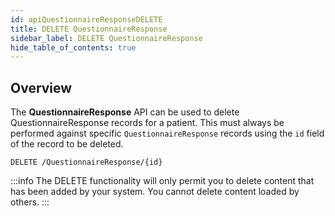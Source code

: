 ```yaml
---
id: apiQuestionnaireResponseDELETE
title: DELETE QuestionnaireResponse
sidebar_label: DELETE QuestionnaireResponse
hide_table_of_contents: true
---
```


## Overview

The **QuestionnaireResponse** API can be used to delete QuestionnaireResponse records for a patient. This must always be performed against specific `QuestionnaireResponse` records using the `id` field of the record to be deleted.

```http
DELETE /QuestionnaireResponse/{id}
```

:::info
The DELETE functionality will only permit you to delete content that has been added by your system. You cannot delete content loaded by others.
:::

